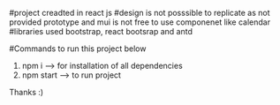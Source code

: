 #project creadted in react js
#design is not posssible to replicate as not provided prototype and mui is not free to use componenet like calendar 
#libraries used bootstrap, react bootsrap and antd


#Commands to run this project below
1) npm i     --> for installation of all dependencies
2) npm start --> to run project


Thanks :)

